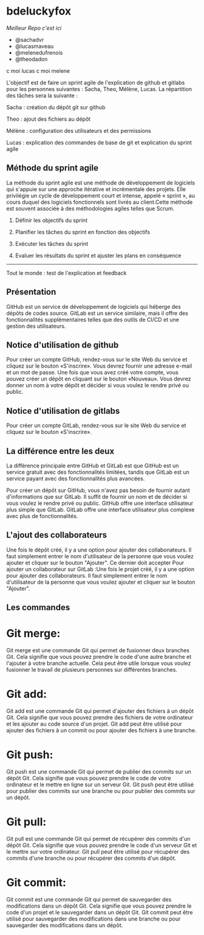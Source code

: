 # bdeluckyfox

*Meilleur Repo c'est ici*

- @sachadvr
- @lucasmaveau
- @melenedufrenois
- @theodadon

c moi lucas
c moi melene

L'objectif est de faire un sprint agile de l'explication de github et gitlabs pour les personnes suivantes : Sacha, Theo, Mélène, Lucas. La répartition des tâches sera la suivante :

Sacha : création du dépôt git sur github

Theo : ajout des fichiers au dépôt

Mélène : configuration des utilisateurs et des permissions

Lucas : explication des commandes de base de git et explication du sprint agile

## Méthode du sprint agile
La méthode du sprint agile est une méthode de développement de logiciels qui s'appuie sur une approche itérative et incrémentale des projets. Elle privilégie un cycle de développement court et intense, appelé « sprint », au cours duquel des logiciels fonctionnels sont livrés au client.Cette méthode est souvent associée à des méthodologies agiles telles que Scrum. 

1. Définir les objectifs du sprint

2. Planifier les tâches du sprint en fonction des objectifs

3. Exécuter les tâches du sprint

4. Evaluer les résultats du sprint et ajuster les plans en conséquence


--------------
Tout le monde : test de l'explication et feedback

## Présentation
GitHub est un service de développement de logiciels qui héberge des dépôts de codes source. GitLab est un service similaire, mais il offre des fonctionnalités supplémentaires telles que des outils de CI/CD et une gestion des utilisateurs.
## Notice d'utilisation de github


Pour créer un compte GitHub, rendez-vous sur le site Web du service et cliquez sur le bouton «S'inscrire». Vous devrez fournir une adresse e-mail et un mot de passe. Une fois que vous avez créé votre compte, vous pouvez créer un dépôt en cliquant sur le bouton «Nouveau». Vous devrez donner un nom à votre dépôt et décider si vous voulez le rendre privé ou public.
## Notice d'utilisation de gitlabs
Pour créer un compte GitLab, rendez-vous sur le site Web du service et cliquez sur le bouton «S'inscrire».

## La différence entre les deux
La différence principale entre GitHub et GitLab est que GitHub est un service gratuit avec des fonctionnalités limitées, tandis que GitLab est un service payant avec des fonctionnalités plus avancées.

Pour créer un dépôt sur GitHub, vous n'avez pas besoin de fournir autant d'informations que sur GitLab. Il suffit de fournir un nom et de décider si vous voulez le rendre privé ou public. GitHub offre une interface utilisateur plus simple que GitLab. GitLab offre une interface utilisateur plus complexe avec plus de fonctionnalités.

## L'ajout des collaborateurs
Une fois le dépôt créé, il y a une option pour ajouter des collabonateurs. Il faut simplement entrer le nom d'utilisateur de la personne que vous voulez ajouter et cliquer sur le bouton "Ajouter". Ce dernier doit accepter 
Pour ajouter un collaborateur sur GitLab :Une fois le projet créé, il y a une option pour ajouter des collaborateurs. Il faut simplement entrer le nom d'utilisateur de la personne que vous voulez ajouter et cliquer sur le bouton "Ajouter".

## Les commandes
# Git merge:
Git merge est une commande Git qui permet de fusionner deux branches Git. Cela signifie que vous pouvez prendre le code d'une autre branche et l'ajouter à votre branche actuelle. Cela peut être utile lorsque vous voulez fusionner le travail de plusieurs personnes sur différentes branches.

# Git add:
Git add est une commande Git qui permet d'ajouter des fichiers à un dépôt Git. Cela signifie que vous pouvez prendre des fichiers de votre ordinateur et les ajouter au code source d'un projet. Git add peut être utilisé pour ajouter des fichiers à un commit ou pour ajouter des fichiers à une branche.

# Git push:
Git push est une commande Git qui permet de publier des commits sur un dépôt Git. Cela signifie que vous pouvez prendre le code de votre ordinateur et le mettre en ligne sur un serveur Git. Git push peut être utilisé pour publier des commits sur une branche ou pour publier des commits sur un dépôt.

# Git pull:
Git pull est une commande Git qui permet de récupérer des commits d'un dépôt Git. Cela signifie que vous pouvez prendre le code d'un serveur Git et le mettre sur votre ordinateur. Git pull peut être utilisé pour récupérer des commits d'une branche ou pour récupérer des commits d'un dépôt.

# Git commit:
Git commit est une commande Git qui permet de sauvegarder des modifications dans un dépôt Git. Cela signifie que vous pouvez prendre le code d'un projet et le sauvegarder dans un dépôt Git. Git commit peut être utilisé pour sauvegarder des modifications dans une branche ou pour sauvegarder des modifications dans un dépôt.
